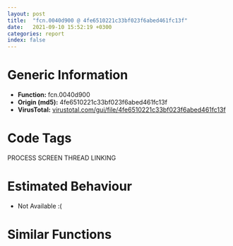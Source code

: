 ```yaml
---
layout: post
title:  "fcn.0040d900 @ 4fe6510221c33bf023f6abed461fc13f"
date:   2021-09-10 15:52:19 +0300
categories: report
index: false
---
```


# Generic Information
- **Function:** fcn.0040d900
- **Origin (md5):** 4fe6510221c33bf023f6abed461fc13f
- **VirusTotal:** [virustotal.com/gui/file/4fe6510221c33bf023f6abed461fc13f][virustotal_ref]

# Code Tags
<span class="tag" id="PROCESS">PROCESS</span>
<span class="tag" id="SCREEN">SCREEN</span>
<span class="tag" id="THREAD">THREAD</span>
<span class="tag" id="LINKING">LINKING</span>


# Estimated Behaviour
<ul><li class="bhv-desc" id="na">Not Available :(</li></ul>

# Similar Functions
<script type="text/javascript" src="https://www.gstatic.com/charts/loader.js"></script>
<script type="text/javascript">

    google.charts.load('current', {'packages':['corechart']});
    google.charts.setOnLoadCallback(drawChart);

    function drawChart() {
    var data = new google.visualization.DataTable();
        data.addColumn('number', 'X');
        data.addColumn('number', 'Y');
        data.addColumn({type: 'string', role: 'tooltip', 'p': {'html': true}});
        data.addColumn({'type': 'string', 'role': 'style'});
        
        data.addRows([
    [0, 0, '<b><a href="/report/fcn.0040d900@4fe6510221c33bf023f6abed461fc13f">fcn.0040d900</a><br>@4fe6510221c33bf023f6abed461fc13f</b><br>', 'point { fill-color: #e0440e; }'],

        ]);

    var options = {
        title: 'Similarity Plot',
        legend: 'none',
        colors: ['#dedbd9', '#e6693e', '#ec8f6e', '#f3b49f', '#f6c7b6'],
        tooltip: {isHtml: true, trigger: 'both'},
        explorer: {
        actions: ["dragToZoom", "rightClickToReset"],
        },
        chartArea: {
        width: '80%',
        height: '80%'
        },
        width: '100%',
        height: '100%'
    };

    var chart = new google.visualization.ScatterChart(document.getElementById('chart_div'));

    chart.draw(data, options);
    }
    
</script>


<div id="chart_div" style="width: 100%px; height: 100%;"></div>

# Disassembled Code
{% highlight nasm %}

push ebp
mov ebp, esp
sub esp, 0x94
push ebx
push esi
push edi
mov edi, dword[ebp+8]
cmp word[edi], 0
je 0x40ea6c
mov bl, byte[ebp+0xc]
mov esi, dword[0x4c28ec]
mov dword[ebp-0x38], esi
test bl, bl
jne off.b156
push 7
push str.Blind
push edi
call fcn.0048d597
add esp, 0xc
test eax, eax
jne off.b156
add edi, 0xe
mov byte[0x4c53cf], 1
mov dword[ebp+8], edi
mov edi, dword[ebp+0x10]
mov eax, dword[esi+0x5c]
mov ecx, dword[esi+0x64]
mov dword[ebp-0x5c], eax
mov dword[ebp-0x58], ecx
cmp edi, 1
je off.b99
cmp edi, 3
jne off.b207
cmp dword[0x4c92dc], 0
je off.b165
call fcn.00408e20
test al, al
jne off.b165
test bl, bl
jne off.b147
call fcn.00408e80
test al, al
je off.b147
mov ecx, dword[ebp+8]
mov eax, str.Click
call fcn.00473c80
test eax, eax
jne off.b165
mov dword[ebp+0x10], 1
jmp off.b207
mov byte[0x4c53cf], 0
jmp off.b74
cmp edi, 3
jne off.b179
mov dword[ebp+0x10], 2
jmp off.b207
xor eax, eax
mov dword[ebp+0x10], eax
cmp dword[esi+0x5c], eax
jge off.b197
cmp dword[esi+0x64], eax
jge off.b197
or eax, 0xffffffff
mov dword[esi+0x64], eax
mov dword[esi+0x5c], 0xffffffff
xor edi, edi
mov byte[ebp-0xb], 0
cmp dword[ebp+0x14], edi
je off.b375
mov edx, dword[ebp+0x14]
push edi
push edx
call dword[sym.imp.USER32.dll_GetWindowThreadProcessId]
mov ebx, eax
mov dword[ebp-0x54], ebx
test ebx, ebx
je off.b288
cmp ebx, dword[0x4c85cc]
je off.b288
mov esi, dword[ebp+0x14]
call fcn.00478540
test al, al
jne off.b285
mov eax, dword[0x4c85cc]
push 1
push ebx
push eax
call dword[sym.imp.USER32.dll_AttachThreadInput]
test eax, eax
setne byte[ebp-0xb]
mov edi, ebx
mov esi, dword[ebp-0x38]
push edi
call dword[sym.imp.USER32.dll_GetKeyboardLayout]
mov dword[0x4c53f4], eax
push eax
xor eax, eax
call fcn.00411f10
add esp, 4
push 1
mov dword[0x4c53f0], eax
call fcn.00411940
add esp, 4
cmp dword[0x4c65e8], 0
mov bl, al
mov byte[ebp-4], bl
je off.b643
mov cl, byte[0x4c64b5]
mov dl, byte[0x4c64b7]
mov al, cl
not cl
and al, dl
and cl, dl
mov byte[ebp-2], dl
mov byte[ebp-0xa], cl
jmp off.b686
test byte[0x4c90f2], 0xc0
je off.b613
call dword[sym.imp.KERNEL32.dll_GetTickCount]
sub eax, dword[0x4c90e8]
cmp eax, 0x32
jae off.b613
cmp dword[ebp+0x10], 2
je off.b613
cmp byte[0x4c53cf], 0
jne off.b613
cmp byte[0x4c92ce], 0
je off.b613
call dword[sym.imp.KERNEL32.dll_GetCurrentThreadId]
cmp eax, dword[0x4c85cc]
jne off.b613
mov eax, dword[ebp+8]
test bl, bl
mov ebx, 0x4a3834
je off.b563
call fcn.004095d0
test eax, eax
setne al
test al, al
je off.b613
lea esp, [esp]
mov ebx, dword[sym.imp.USER32.dll_GetAsyncKeyState]
push 0x5b
call ebx
mov ecx, 0x8000
test cx, ax
jne off.b530
push 0x5c
call ebx
mov edx, 0x8000
test dx, ax
je off.b613
push 1
push 0x8000012f
mov dword[0x4c28b4], edi
call fcn.00401340
add esp, 8
mov dword[0x4c28b4], 1
jmp off.b496
call fcn.004095d0
test eax, eax
je off.b613
lea esp, [esp]
add eax, 2
mov ebx, 0x4a383c
call fcn.004095d0
test eax, eax
je off.b496
cmp word[eax], 0x7b
je off.b496
mov ebx, 0x4a3834
call fcn.004095d0
test eax, eax
jne off.b576
call dword[sym.imp.USER32.dll_GetForegroundWindow]
test eax, eax
je off.b288
push 0
push eax
call dword[sym.imp.USER32.dll_GetWindowThreadProcessId]
mov edi, eax
jmp off.b288
call dword[sym.imp.KERNEL32.dll_GetTickCount]
sub eax, dword[0x4c90e8]
cmp eax, dword[0x4c28ac]
jae off.b675
mov al, byte[0x4c90f2]
and al, bl
mov byte[ebp-2], al
jmp off.b682
mov byte[ebp-2], 0
mov al, byte[ebp-2]
mov byte[ebp-0xa], 0
mov cl, byte[0x4c7ec1]
not al
and al, bl
and cl, al
mov al, byte[0x4c53cf]
mov byte[0x4c7ec1], cl
test al, al
je off.b725
not cl
and cl, bl
mov byte[ebp-3], cl
mov byte[ebp-8], bl
jmp off.b732
mov byte[ebp-3], 0
mov byte[ebp-8], cl
cmp byte[esi+0xef], 0
je off.b765
test al, al
jne off.b765
push 2
mov bl, 0x14
call fcn.00411130
mov bl, byte[ebp-4]
add esp, 4
mov dword[ebp-0x40], eax
jmp off.b772
mov dword[ebp-0x40], 0
mov edi, dword[ebp+0x10]
mov dword[0x4c7f18], edi
test edi, edi
je off.b886
cmp edi, 1
jne off.b807
mov eax, 0x36b0
mov dword[0x4c53e4], 0x1f4
jmp off.b822
mov eax, 0x2ee0
mov dword[0x4c53e4], 0x5dc
call fcn.00494320
mov eax, esp
mov dword[0x4c53ec], eax
mov eax, 0x80000000
mov byte[0x4c53d7], bl
mov dword[0x4c53d8], eax
mov dword[0x4c53dc], eax
mov byte[0x4c53d6], 0
mov dword[0x4c53e8], 0
mov byte[0x4c53d5], 0
mov byte[0x4c53d4], 1
mov al, byte[0x4c6ec4]
mov byte[ebp-0x25], al
mov eax, dword[0x4c29c8]
cmp eax, 8
je off.b909
cmp eax, 0xa
jne off.b974
test edi, edi
jne off.b974
cmp dword[ebp+0x14], edi
jne off.b974
test byte[0x4c9b80], 1
mov byte[ebp-4], 1
jne off.b980
or dword[0x4c9b80], 1
push str.BlockInput
push str.user32
call dword[sym.imp.KERNEL32.dll_GetModuleHandleW]
push eax
call dword[sym.imp.KERNEL32.dll_GetProcAddress]
mov edi, dword[0x4c7f18]
mov dword[0x4c9b7c], eax
jmp off.b985
mov byte[ebp-4], 0
jmp off.b1006
mov eax, dword[0x4c9b7c]
test eax, eax
je off.b999
push 1
call eax
mov edi, dword[0x4c7f18]
mov byte[0x4c6ec4], 1
mov edx, dword[ebp+8]
xor ecx, ecx
mov word[ebp-0x2a], cx
mov byte[ebp-1], 0
cmp word[edx], cx
je 0x40e6e4
mov esi, edx
cmp dword[0x4c7f18], 0
mov byte[ebp-9], 0
jne off.b1135
mov edi, dword[sym.imp.KERNEL32.dll_GetTickCount]
call edi
sub eax, dword[0x4c9124]
mov ecx, dword[0x4c28ec]
cmp eax, dword[ecx+0xd4]
jbe off.b1135
push 0
push 0
push 0
push 0
lea edx, [ebp-0x90]
push edx
call dword[sym.imp.USER32.dll_PeekMessageW]
test eax, eax
je off.b1128
push 1
push 0xffffffffffffffff
mov dword[0x4c28b4], 0
call fcn.00401340
add esp, 8
mov dword[0x4c28b4], 1
call edi
mov dword[0x4c9124], eax
cmp byte[ebp+0xc], 0
jne 0x40e599
movzx eax, word[esi]
push eax
push str.^+!_{}_
call fcn.0048db21
add esp, 8
test eax, eax
je 0x40e599
movzx eax, word[esi]
add eax, 0xffffffdf
cmp eax, 0x5c
ja case.0x40dda8.34
movzx ecx, byte[eax+0x40ea98]
jmp dword[ecx*4+0x40ea7c]
test byte[ebp-8], 3
jne case.0x40dda8.34
or byte[ebp-1], 1
jmp case.0x40dda8.34
test byte[ebp-8], 0x30
jne case.0x40dda8.34
or byte[ebp-1], 0x10
jmp case.0x40dda8.34
test byte[ebp-8], 0xc
jne case.0x40dda8.34
or byte[ebp-1], 4
jmp case.0x40dda8.34
test byte[ebp-8], 0xc0
jne case.0x40dda8.34
or byte[ebp-1], 0x40
jmp case.0x40dda8.34
lea ebx, [esi+2]
push 0x7d
push ebx
call fcn.0048db21
mov edi, eax
add esp, 8
mov dword[ebp-0x18], edi
test edi, edi
je case.0x40dda8.34
mov eax, ebx
call fcn.00409620
mov esi, eax
mov ebx, edi
sub ebx, esi
sar ebx, 1
mov dword[ebp+8], esi
mov dword[ebp-0x30], ebx
jne 0x40dea9
movzx ecx, word[edi+2]
lea eax, [edi+2]
cmp ecx, 0x7d
jne 0x40de45
mov dword[ebp-0x18], eax
mov dword[ebp-0x30], 1
jmp 0x40dea3
cmp ecx, 0x20
je 0x40de53
cmp ecx, 9
jne 0x40e58c
call fcn.00409620
push 4
mov edi, eax
push str.Down
push edi
call fcn.0048d597
add esp, 0xc
test eax, eax
je 0x40de86
push 2
push 0x4a0d58
push edi
call fcn.0048d597
add esp, 0xc
test eax, eax
jne 0x40e58c
push 0x7d
push edi
call fcn.0048db21
add esp, 8
mov dword[ebp-0x18], eax
test eax, eax
je case.0x40dda8.34
sub eax, esi
sar eax, 1
mov dword[ebp-0x30], eax
mov ebx, dword[ebp-0x30]
mov edi, dword[ebp-0x18]
push 5
push str.Click_
push esi
call fcn.0048d597
add esp, 0xc
test eax, eax
jne 0x40df51
xor edx, edx
lea eax, [ebp-0x48]
push eax
mov word[edi], dx
lea ecx, [ebp-0x24]
push ecx
lea edx, [ebp-0x10]
push edx
lea eax, [ebp-0x1d]
push eax
lea ecx, [ebp-0x50]
push ecx
lea edx, [ebp-0x4c]
push edx
lea eax, [esi+0xa]
call fcn.00409620
call fcn.0040fa80
mov ecx, dword[ebp-0x24]
add esp, 0x18
mov eax, 0x7d
mov word[edi], ax
cmp ecx, 1
jge 0x40df2c
mov edx, dword[ebp-0x38]
movzx eax, byte[edx+0xeb]
mov ecx, dword[ebp-0x48]
push ecx
push eax
lea ecx, [ebp-0x50]
push ecx
lea ecx, [ebp-0x64]
lea eax, [ebp-0x4c]
call fcn.004106d0
mov edx, dword[ebp-0x18]
add esp, 0xc
mov dword[ebp+8], edx
mov esi, edx
jmp 0x40e6c2
mov edx, dword[ebp-0x48]
mov eax, dword[ebp-0x50]
push edx
mov edx, dword[ebp-0x4c]
push eax
mov eax, dword[ebp+0x14]
push edx
mov edx, dword[ebp-0x10]
push eax
mov eax, dword[ebp-8]
push 0
push edx
mov edx, dword[ebp-0x1d]
push eax
push 0
push edx
jmp 0x40e581
push 3
push 0x4a3854
push esi
call fcn.0048d597
add esp, 0xc
test eax, eax
jne 0x40df76
mov edx, dword[ebp-0x18]
mov byte[ebp+0xc], 1
mov dword[ebp+8], edx
mov esi, edx
jmp 0x40e6c2
mov ecx, dword[ebp-0x18]
xor eax, eax
mov word[ecx], ax
mov dword[ebp-0x44], ebx
mov ebx, 0x4a352c
mov eax, esi
mov dword[ebp-0x10], 2
mov dword[ebp-0x24], 1
call fcn.004095d0
mov edi, eax
test edi, edi
je 0x40e025
movzx edx, word[edi]
xor eax, eax
mov word[edi], ax
mov eax, edi
sub eax, dword[ebp+8]
mov dword[ebp-0x60], edx
sar eax, 1
mov dword[ebp-0x44], eax
lea eax, [edi+2]
call fcn.00409620
mov ecx, dword[ebp-0x18]
mov esi, eax
sub ecx, esi
sar ecx, 1
je 0x40e022
push 4
push str.Down
push esi
call fcn.0048d597
add esp, 0xc
test eax, eax
jne 0x40dfff
push 4
push str.Temp
add esi, 8
push esi
mov dword[ebp-0x10], eax
call fcn.0048d597
add esp, 0xc
test eax, eax
setne byte[ebp-0x19]
jmp 0x40e022
push 0x4a0d58
push esi
call fcn.0048cd49
add esp, 8
test eax, eax
jne 0x40e01a
mov dword[ebp-0x10], 1
jmp 0x40e022
call fcn.0040d260
mov dword[ebp-0x24], eax
mov esi, dword[ebp+8]
movzx eax, word[esi]
test ax, ax
je 0x40e06e
cmp word[esi+2], 0
jne 0x40e047
mov ecx, dword[0x4c53f4]
lea esi, [ebp-1]
call fcn.00412360
mov esi, dword[ebp+8]
jmp 0x40e070
mov ebx, dword[ebp+8]
xor esi, esi
lea esp, [esp]
mov edx, dword[esi*8+0x4c36f8]
push ebx
push edx
call fcn.0048cd49
add esp, 8
test eax, eax
je 0x40e085
inc esi
cmp esi, 0x6d
jl 0x40e050
mov esi, dword[ebp+8]
xor al, al
mov bl, al
mov byte[ebp-0x1d], bl
test al, al
je 0x40e091
mov dword[ebp-0x3c], 0
jmp 0x40e116
mov al, byte[esi*8+0x4c36fc]
mov esi, dword[ebp+8]
jmp 0x40e070
mov eax, esi
call fcn.00412200
movzx eax, ax
mov dword[ebp-0x3c], eax
test ax, ax
jne 0x40e116
mov ax, word[esi]
call fcn.004095a0
cmp ax, 0x56
jne 0x40e116
mov ax, word[esi+2]
call fcn.004095a0
cmp ax, 0x4b
jne 0x40e116
mov eax, dword[ebp+8]
add eax, 4
mov ebx, 0x4a3868
call fcn.004095d0
mov esi, eax
test esi, esi
je 0x40e0fb
mov ax, word[esi+2]
call fcn.004095a0
cmp ax, 0x43
jne 0x40e0fb
push 0x10
push 0
add esi, 4
push esi
call fcn.0048e37b
movzx eax, ax
add esp, 0xc
mov dword[ebp-0x3c], eax
mov eax, dword[ebp+8]
push 0x10
add eax, 4
push 0
push eax
call fcn.0048e37b
mov esi, dword[ebp+8]
mov bl, al
add esp, 0xc
mov byte[ebp-0x1d], bl
test edi, edi
je 0x40e121
mov cx, word[ebp-0x60]
mov word[edi], cx
cmp dword[ebp-0x24], 1
mov eax, dword[ebp-0x18]
mov edx, 0x7d
mov word[eax], dx
jl 0x40e58c
test bl, bl
jne 0x40e4ee
cmp word[ebp-0x3c], 0
jne 0x40e4ee
mov eax, 1
cmp dword[ebp-0x44], eax
jne 0x40e1a0
cmp dword[ebp-0x10], eax
je 0x40e58c
cmp dword[ebp+0x14], 0
je 0x40e184
movzx ecx, word[esi]
mov edx, dword[ebp+0x14]
push 0
push ecx
push 0x102
push edx
call dword[sym.imp.USER32.dll_PostMessageW]
mov edx, dword[ebp-0x18]
mov dword[ebp+8], edx
mov esi, edx
jmp 0x40e6c2
movzx eax, word[esi]
push eax
mov eax, dword[ebp-0x24]
call fcn.0040eea0
mov edx, dword[ebp-0x18]
add esp, 4
mov dword[ebp+8], edx
mov esi, edx
jmp 0x40e6c2
cmp dword[ebp+0x14], 0
mov esi, dword[ebp-0x30]
mov edi, dword[ebp+8]
lea ecx, [ebp-8]
push ecx
lea edx, [ebp-0x10]
sete bl
push edx
call fcn.004123e0
add esp, 8
mov byte[ebp-0x1d], al
test al, al
je 0x40e3a3
mov edi, dword[ebp+0x14]
test edi, edi
jne 0x40e1de
cmp dword[ebp-0x10], edi
jne 0x40e1d9
mov byte[ebp-9], al
jmp 0x40e1de
call fcn.0040d430
cmp dword[0x4c7f18], 0
je 0x40e1f2
mov bl, byte[0x4c53d7]
jmp 0x40e2e4
cmp dword[0x4c65e8], 0
je 0x40e206
mov bl, byte[0x4c64b5]
jmp 0x40e2e4
mov esi, dword[sym.imp.USER32.dll_GetAsyncKeyState]
push 0xa0
xor bl, bl
call esi
mov ecx, 0x8000
test cx, ax
je 0x40e221
mov bl, 0x10
push 0xa1
call esi
mov edx, 0x8000
test dx, ax
je 0x40e235
or bl, 0x20
push 0xa2
call esi
mov ecx, 0x8000
test cx, ax
je 0x40e249
or bl, 1
push 0xa3
call esi
mov edx, 0x8000
test dx, ax
je 0x40e25d
or bl, 2
push 0xa4
call esi
mov ecx, 0x8000
test cx, ax
je 0x40e271
or bl, 4
push 0xa5
call esi
mov edx, 0x8000
test dx, ax
je 0x40e285
or bl, 8
push 0x5b
call esi
mov ecx, 0x8000
test cx, ax
je 0x40e296
or bl, 0x40
push 0x5c
call esi
mov edx, 0x8000
test dx, ax
je 0x40e2a7
or bl, 0x80
cmp dword[0x4c65e8], 0
je 0x40e2e4
mov al, bl
not al
and al, byte[0x4c64b5]
je 0x40e2e4
mov cl, byte[0x4c64b7]
not al
and byte[0x4c64b5], al
and byte[0x4c64b6], al
and cl, al
mov al, cl
mov byte[0x4c64b7], cl
mov ecx, 0x4c64d8
call fcn.00411a40
mov eax, dword[ebp-8]
push 0
push 0
push edi
push ebx
push eax
mov esi, 0xffc3d44d
call fcn.00411240
mov eax, dword[ebp-0x24]
add esp, 0x14
test eax, eax
jle 0x40e58c
mov ebx, dword[ebp-0x1d]
mov edi, eax
jmp 0x40e310
mov ecx, dword[ebp+0x14]
mov edx, dword[ebp-0x10]
push 0xffc3d44d
push 1
push ecx
push 0
push ebx
push edx
call fcn.0040f3b0
add esp, 0x18
cmp dword[0x4c7f18], 0
jne 0x40e38f
mov esi, dword[sym.imp.KERNEL32.dll_GetTickCount]
call esi
sub eax, dword[0x4c9124]
mov ecx, dword[0x4c28ec]
cmp eax, dword[ecx+0xd4]
jbe 0x40e38f
push 0
push 0
push 0
push 0
lea edx, [ebp-0x90]
push edx
call dword[sym.imp.USER32.dll_PeekMessageW]
test eax, eax
je 0x40e388
push 1
push 0xffffffffffffffff
mov dword[0x4c28b4], 0
call fcn.00401340
add esp, 8
mov dword[0x4c28b4], 1
call esi
mov dword[0x4c9124], eax
dec edi
jne 0x40e310
mov edx, dword[ebp-0x18]
mov dword[ebp+8], edx
mov esi, edx
jmp 0x40e6c2
mov ebx, dword[ebp-0x30]
mov edi, dword[ebp+8]
cmp ebx, 4
jbe 0x40e41e
push 4
push str.ASC_
push edi
call fcn.0048d597
add esp, 0xc
test eax, eax
jne 0x40e41e
mov esi, dword[ebp+0x14]
test esi, esi
jne 0x40e421
lea eax, [edi+6]
call fcn.00409620
mov edi, eax
call fcn.0040efb0
cmp dword[0x4c7f18], 2
jne 0x40e3ff
mov eax, dword[0x4c28ec]
mov eax, dword[eax+0x60]
push eax
call fcn.00410e40
mov edx, dword[ebp-0x18]
add esp, 4
mov dword[ebp+8], edx
mov esi, edx
jmp 0x40e6c2
mov ecx, dword[0x4c28ec]
mov eax, dword[ecx+0x5c]
push eax
call fcn.00410e40
mov edx, dword[ebp-0x18]
add esp, 4
mov dword[ebp+8], edx
mov esi, edx
jmp 0x40e6c2
mov esi, dword[ebp+0x14]
cmp ebx, 2
jbe 0x40e58c
push 2
push 0x4a387c
push edi
call fcn.0048d597
add esp, 0xc
test eax, eax
jne 0x40e58c
push 0x10
push eax
add edi, 4
push edi
call fcn.0048e37b
add esp, 0xc
movzx ecx, ax
test esi, esi
je 0x40e469
push 0
push ecx
push 0x102
push esi
call dword[sym.imp.USER32.dll_PostMessageW]
jmp 0x40e4a7
cmp dword[0x4c7f18], 2
je 0x40e487
movzx edx, byte[ebp-8]
movzx eax, byte[ebp-1]
or eax, edx
push ecx
call fcn.0040d4b0
add esp, 4
jmp 0x40e4a7
push 0xa
lea edx, [ebp-0x72]
push edx
mov eax, 0x30
push ecx
mov word[ebp-0x74], ax
call fcn.0048cac5
add esp, 0xc
lea edi, [ebp-0x74]
call fcn.0040efb0
cmp dword[0x4c7f18], 2
jne 0x40e4cf
mov ecx, dword[0x4c28ec]
mov eax, dword[ecx+0x60]
push eax
call fcn.00410e40
mov edx, dword[ebp-0x18]
add esp, 4
mov dword[ebp+8], edx
mov esi, edx
jmp 0x40e6c2
mov edx, dword[0x4c28ec]
mov eax, dword[edx+0x5c]
push eax
call fcn.00410e40
mov edx, dword[ebp-0x18]
add esp, 4
mov dword[ebp+8], edx
mov esi, edx
jmp 0x40e6c2
mov esi, dword[ebp-0x3c]
xor ecx, ecx
mov edx, esi
mov al, bl
call fcn.00411b10
mov byte[ebp-0x14], al
test al, al
je 0x40e55d
cmp dword[ebp+0x14], 0
jne 0x40e55d
mov ecx, dword[ebp-0x10]
test ecx, ecx
jne 0x40e523
mov byte[ebp-9], bl
cmp byte[ebp-0x19], cl
je 0x40e51e
or byte[0x4c7ec1], al
or byte[ebp-8], al
jmp 0x40e55d
cmp ecx, 1
jne 0x40e55d
mov al, bl
call fcn.0040d430
mov al, byte[ebp-0x14]
mov cl, byte[0x4c7ec1]
not al
and byte[ebp-3], al
and cl, al
mov byte[0x4c7ec1], cl
cmp bl, 0xa5
jne 0x40e557
cmp dword[0x4c53f0], 3
jne 0x40e557
and byte[ebp-3], 0xfe
or cl, byte[ebp-3]
mov byte[ebp-8], cl
mov eax, dword[ebp+0x14]
mov ecx, dword[ebp-0x14]
mov edx, dword[ebp-0x10]
push 0
push 0x80000000
push 0x80000000
push eax
mov eax, dword[ebp-8]
push ecx
mov ecx, dword[ebp-0x1d]
push edx
push eax
push esi
push ecx
mov ecx, dword[ebp-0x24]
mov al, byte[ebp-1]
call fcn.0040eb00
add esp, 0x24
mov edx, dword[ebp-0x18]
mov dword[ebp+8], edx
mov esi, edx
jmp 0x40e6c2
mov ax, word[esi]
mov word[ebp-0x2c], ax
test ax, ax
je 0x40e651
cmp word[ebp-0x2a], 0
jne 0x40e5c9
mov ecx, dword[0x4c53f4]
mov eax, dword[ebp-0x2c]
lea esi, [ebp-1]
call fcn.00412360
mov esi, dword[ebp+8]
jmp 0x40e653
movzx esi, ax
test esi, 0xffffff80
jne 0x40e5e6
push 2
push esi
call fcn.0048df9e
add esp, 8
test eax, eax
je 0x40e5e6
and esi, 0xffffffdf
cmp si, 0x56
jne 0x40e625
movzx esi, word[ebp-0x2a]
test esi, 0xffffff80
jne 0x40e60a
push 2
push esi
call fcn.0048df9e
add esp, 8
test eax, eax
je 0x40e60a
and esi, 0xffffffdf
cmp si, 0x4b
jne 0x40e625
push 0x10
lea eax, [ebp-0x28]
push 0
push eax
call fcn.0048e37b
mov esi, dword[ebp+8]
add esp, 0xc
jmp 0x40e653
xor esi, esi
jmp 0x40e630
mov edx, dword[esi*8+0x4c36f8]
lea ecx, [ebp-0x2c]
push ecx
push edx
call fcn.0048cd49
add esp, 8
test eax, eax
je 0x40e68d
inc esi
cmp esi, 0x6d
jl 0x40e630
mov esi, dword[ebp+8]
xor al, al
mov byte[ebp-0x34], al
mov byte[ebp-0x1d], al
test al, al
mov eax, dword[ebp+0x14]
je 0x40e699
mov ecx, dword[ebp-8]
mov edx, dword[ebp-0x34]
push 0
push 0x80000000
push 0x80000000
push eax
mov al, byte[ebp-1]
push 0
push 2
push ecx
push 0
push edx
mov ecx, 1
call fcn.0040eb00
add esp, 0x24
jmp 0x40e6c2
mov al, byte[esi*8+0x4c36fc]
mov esi, dword[ebp+8]
jmp 0x40e653
test eax, eax
je 0x40e6b1
movzx ecx, word[esi]
push 0
push ecx
push 0x102
push eax
call dword[sym.imp.USER32.dll_PostMessageW]
jmp 0x40e6c2
movzx edx, word[esi]
push edx
mov eax, 1
call fcn.0040eea0
add esp, 4
mov byte[ebp-1], 0
mov al, byte[ebp-9]
add esi, 2
cmp word[esi], 0
mov dword[ebp+8], esi
mov byte[0x4c7ec0], al
jne off.b1030
mov edi, dword[0x4c7f18]
test edi, edi
je 0x40e7a4
cmp byte[0x4c53d5], 0
mov dword[ebp-0x14], 0xffffffff
jne 0x40e75b
cmp dword[0x4c53e8], 0
jbe 0x40e75b
cmp byte[0x4c53cf], 0
je 0x40e712
xor eax, eax
jmp 0x40e71e
movzx eax, byte[ebp-0xa]
movzx ecx, byte[ebp-2]
not eax
and eax, ecx
or al, byte[ebp-8]
movzx edx, byte[0x4c53d7]
mov ebx, 1
push ebx
push ebx
mov byte[ebp+8], al
mov edi, dword[ebp+8]
push 0
push edx
push edi
mov esi, 0xffc3d44d
call fcn.00411240
add esp, 0x14
lea eax, [ebp-0x14]
push edi
push eax
call fcn.00410cf0
mov edi, dword[0x4c7f18]
add esp, 8
jmp 0x40e760
mov ebx, 1
sub edi, ebx
neg edi
sbb edi, edi
and edi, 0x3e8
add edi, 0x1f4
cmp dword[0x4c53e4], edi
jbe 0x40e789
mov ecx, dword[0x4c53ec]
push ecx
call fcn.0048e3af
add esp, 4
mov edx, dword[ebp-0x14]
push edx
mov dword[0x4c7f18], 0
call fcn.00410e40
add esp, 4
jmp 0x40e91f
cmp dword[0x4c65e8], 0
je 0x40e7b5
mov cl, byte[0x4c64b7]
jmp 0x40e7d9
cmp dword[0x4c28ac], 0
jl 0x40e7d6
call dword[sym.imp.KERNEL32.dll_GetTickCount]
sub eax, dword[0x4c90e8]
cmp eax, dword[0x4c28ac]
jb 0x40e7d6
xor cl, cl
jmp 0x40e7d9
mov cl, byte[ebp-2]
cmp byte[0x4c53cf], 0
je 0x40e7fb
mov dl, byte[ebp-2]
mov al, cl
xor al, dl
mov bl, al
and bl, dl
not bl
and bl, byte[ebp-8]
and al, cl
or bl, al
mov byte[ebp+8], bl
jmp 0x40e808
mov al, byte[ebp-0xa]
not al
and al, cl
or al, byte[ebp-8]
mov byte[ebp+8], al
cmp dword[0x4c65e8], 0
je 0x40e81e
mov al, byte[0x4c64b5]
mov byte[ebp-0x14], al
jmp 0x40e8ff
mov esi, dword[sym.imp.USER32.dll_GetAsyncKeyState]
push 0xa0
xor bl, bl
call esi
mov ecx, 0x8000
test cx, ax
je 0x40e839
mov bl, 0x10
push 0xa1
call esi
mov edx, 0x8000
test dx, ax
je 0x40e84d
or bl, 0x20
push 0xa2
call esi
mov ecx, 0x8000
test cx, ax
je 0x40e861
or bl, 1
push 0xa3
call esi
mov edx, 0x8000
test dx, ax
je 0x40e875
or bl, 2
push 0xa4
call esi
mov ecx, 0x8000
test cx, ax
je 0x40e889
or bl, 4
push 0xa5
call esi
mov edx, 0x8000
test dx, ax
je 0x40e89d
or bl, 8
push 0x5b
call esi
mov ecx, 0x8000
test cx, ax
je 0x40e8ae
or bl, 0x40
push 0x5c
call esi
mov edx, 0x8000
test dx, ax
je 0x40e8bf
or bl, 0x80
cmp dword[0x4c65e8], 0
je 0x40e8fc
mov al, bl
not al
and al, byte[0x4c64b5]
je 0x40e8fc
mov cl, byte[0x4c64b7]
not al
and byte[0x4c64b5], al
and byte[0x4c64b6], al
and cl, al
mov al, cl
mov byte[0x4c64b7], cl
mov ecx, 0x4c64d8
call fcn.00411a40
mov byte[ebp-0x14], bl
mov eax, dword[ebp+0x14]
mov ecx, dword[ebp-0x14]
mov edx, dword[ebp+8]
mov ebx, 1
push ebx
push ebx
push eax
push ecx
push edx
mov esi, 0xffc3d44d
call fcn.00411240
add esp, 0x14
cmp dword[0x4c65e8], 0
je 0x40e940
mov al, byte[0x4c64b6]
mov cl, al
xor cl, byte[0x4c64b5]
and cl, al
not cl
and al, cl
mov byte[0x4c64b6], al
cmp dword[ebp-0x40], ebx
jne 0x40e9c0
mov esi, dword[sym.imp.USER32.dll_GetKeyState]
push 0x14
call esi
test al, 1
jne 0x40e9c0
push 0x14
call esi
mov edx, 0x8000
test dx, ax
je 0x40e977
push 0xffc3d44d
push 0
push 0
push 0
push 0x14
push ebx
call fcn.0040f3b0
add esp, 0x18
push 0xffc3d44d
push 0
push 0
push 0
push 0x14
push 2
call fcn.0040f3b0
add esp, 0x18
push 0
call dword[sym.imp.USER32.dll_GetForegroundWindow]
push eax
call dword[sym.imp.USER32.dll_GetWindowThreadProcessId]
cmp eax, dword[0x4c85cc]
jne 0x40e9c0
push ebx
push 0xffffffffffffffff
mov dword[0x4c28b4], 0
call fcn.00401340
add esp, 8
mov dword[0x4c28b4], ebx
cmp byte[ebp-0xb], 0
je 0x40e9d9
mov eax, dword[ebp-0x54]
mov ecx, dword[0x4c85cc]
push 0
push eax
push ecx
call dword[sym.imp.USER32.dll_AttachThreadInput]
cmp byte[ebp-4], 0
je 0x40ea26
cmp byte[ebp-0x25], 0
jne 0x40ea26
test byte[0x4c9b80], 1
jne 0x40ea12
or dword[0x4c9b80], ebx
push str.BlockInput
push str.user32
call dword[sym.imp.KERNEL32.dll_GetModuleHandleW]
push eax
call dword[sym.imp.KERNEL32.dll_GetProcAddress]
mov dword[0x4c9b7c], eax
jmp 0x40ea17
mov eax, dword[0x4c9b7c]
test eax, eax
je 0x40ea1f
push 0
call eax
mov byte[0x4c6ec4], 0
cmp dword[ebp+0x10], ebx
jne 0x40ea5d
push 0
call dword[sym.imp.USER32.dll_GetForegroundWindow]
push eax
call dword[sym.imp.USER32.dll_GetWindowThreadProcessId]
cmp eax, dword[0x4c85cc]
jne 0x40ea5d
push ebx
push 0xffffffffffffffff
mov dword[0x4c28b4], 0
call fcn.00401340
add esp, 8
mov dword[0x4c28b4], ebx
mov eax, dword[ebp-0x38]
mov edx, dword[ebp-0x5c]
mov ecx, dword[ebp-0x58]
mov dword[eax+0x5c], edx
mov dword[eax+0x64], ecx
lea esp, [ebp-0xa0]
pop edi
pop esi
pop ebx
mov esp, ebp
pop ebp
ret

{% endhighlight %}

[virustotal_ref]: https://www.virustotal.com/gui/file/4fe6510221c33bf023f6abed461fc13f
